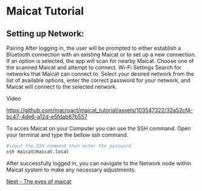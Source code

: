 # Maicat Tutorial
## Setting up Network:

Pairing
After logging in, the user will be prompted to either establish a Bluetooth connection with an existing Maicat or to set up a new connection. If an option is selected, the app will scan for nearby Maicat. Choose one of the scanned Maicat and attempt to connect.
Wi-Fi Settings
Search for networks that Maicat can connect to. Select your desired network from the list of available options, enter the correct password for your network, and Maicat will connect to the selected network.

Video

https://github.com/macroact/maicat_tutorial/assets/103547322/32a52cf4-bc47-4de6-a12d-e5fdab67b557

To acces Maicat on your Computer you can use the SSH command.
Open your terminal and type the bellow ssh command.
```python
#input the SSH command then enter the password
ssh maicat@maicat.local
```
After successfully logged in, you can navigate to the Network node within Maicat system to make any necessary adjustments.

[Next - The eyes of maicat](../02_maicat_eyes/README.md)
